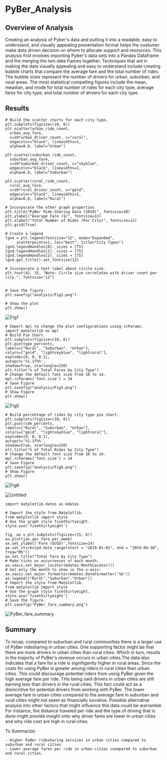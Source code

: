 # PyBer_Analysis
## Overview of Analysis
Creating an analysis of Pyber's data and putting it into a readable, easy to understand, and visually appealing presentation format helps the custumer make data driven decision on where to allocate support and resources. This analysis first involves importing Pyber's data sets into a Pandas Dataframe and the merging the two data frames together. Techniques that aid in making the data visually appealing and easy to understand include creating bubble charts that compare the average fare and the total number of rides. The bubble sizes represent the number of drivers for urban, suburban, and rural areas. The most statistical compelling figures include the mean, meadian, and mode for total number of rides for each city type, average fares for city type, and total number of drivers for each city type.
## Results

    # Build the scatter charts for each city type.
    plt.subplots(figsize=(10, 6))
    plt.scatter(urban_ride_count,
      urban_avg_fare,
      s=10*urban_driver_count, c="coral",
      edgecolor="black", linewidths=1,
      alpha=0.8, label="Urban")

    plt.scatter(suburban_ride_count,
      suburban_avg_fare,
      s=10*suburban_driver_count, c="skyblue",
      edgecolor="black", linewidths=1,
      alpha=0.8, label="Suburban")

    plt.scatter(rural_ride_count,
      rural_avg_fare,
      s=10*rural_driver_count, c="gold",
      edgecolor="black", linewidths=1,
      alpha=0.8, label="Rural")

    # Incorporate the other graph properties
    plt.title("PyBer Ride-Sharing Data (2019)", fontsize=20)
    plt.ylabel("Average Fare ($)", fontsize=12)
    plt.xlabel("Total Number of Rides (Per City)", fontsize=12)
    plt.grid(True)

    # Create a legend
    lgnd = plt.legend(fontsize="12", mode="Expanded",
         scatterpoints=1, loc="best", title="City Types")
    lgnd.legendHandles[0]._sizes = [75]
    lgnd.legendHandles[1]._sizes = [75]
    lgnd.legendHandles[2]._sizes = [75]
    lgnd.get_title().set_fontsize(12)

    # Incorporate a text label about circle size.
    plt.text(42, 35, "Note: Circle size correlates with driver count per city.", fontsize="12")


    # Save the figure.
    plt.savefig("analysis/Fig1.png")

    # Show the plot
    plt.show()

![Fig1](https://user-images.githubusercontent.com/104540261/177507290-e5704b60-240e-4f23-9252-514d5d12e30d.png)

    # Import mpl to change the plot configurations using rcParams.
    import matplotlib as mpl
    # Build Pie Chart
    plt.subplots(figsize=(10, 6))
    plt.pie(type_percents,
    labels=["Rural", "Suburban", "Urban"],
    colors=["gold", "lightskyblue", "lightcoral"],
    explode=[0, 0, 0.1],
    autopct='%1.1f%%',
    shadow=True, startangle=150)
    plt.title("% of Total Fares by City Type")
    # Change the default font size from 10 to 14.
    mpl.rcParams['font.size'] = 14
    # Save Figure
    plt.savefig("analysis/Fig5.png")
    # Show Figure
    plt.show()

![Fig5](https://user-images.githubusercontent.com/104540261/177507350-c790058c-1aef-4af1-92d2-8f700f63540f.png)

    # Build percentage of rides by city type pie chart.
    plt.subplots(figsize=(10, 6))
    plt.pie(ride_percents,
    labels=["Rural", "Suburban", "Urban"],
    colors=["gold", "lightskyblue", "lightcoral"],
    explode=[0, 0, 0.1],
    autopct='%1.1f%%',
    shadow=True, startangle=150)
    plt.title("% of Total Rides by City Type")
    # Change the default font size from 10 to 14.
    mpl.rcParams['font.size'] = 14
    # Save Figure
    plt.savefig("analysis/Fig6.png")
    # Show Figure
    plt.show()


![Fig6](https://user-images.githubusercontent.com/104540261/177507401-b6c185ae-8901-4b14-ba3f-14066af1716d.png)


![Untitled](https://user-images.githubusercontent.com/104540261/177517857-bac1750d-d60a-46b9-b233-01e32849431a.png)

    import matplotlib.dates as mdates

    # Import the style from Matplotlib.
    from matplotlib import style
    # Use the graph style fivethirtyeight.
    style.use('fivethirtyeight')

    fig, ax = plt.subplots(figsize=(15, 6))
    ax.plot(jan_apr_fare_per_week)
    ax.set_ylabel('Fare ($USD)',fontsize=14)
    ax.set_xticks(pd.date_range(start = "2019-01-01", end = "2019-04-30", freq="MS"))
    ax.set_title("Total Fare by City Type")
    # Make ticks on occurrences of each month:
    ax.xaxis.set_major_locator(mdates.MonthLocator())
    # Get only the month to show in the x-axis:
    ax.xaxis.set_major_formatter(mdates.DateFormatter('%b'))
    ax.legend(["Rural","Suburban","Urban"])
    # Import the style from Matplotlib.
    from matplotlib import style
    # Use the graph style fivethirtyeight.
    style.use('fivethirtyeight')
    # Save the figure.
    plt.savefig("PyBer_fare_summary.png")


![PyBer_fare_summary](https://user-images.githubusercontent.com/104540261/177510648-ef358b7b-b068-41c5-b9c4-8e8e1cd20f3d.png)
## Summary
To recap, compared to suburban and rural communities there is a larger use of PyBer ridesharing in urban cities. One supporting factor might be that there are more drivers in urban cities than rural cities. Which in turn, results in the majority of PyBer's revenue occurs in urban cities.The data also indicates that a fare for a ride is signifigantly higher in rural areas. Since the costs for using PyBer is greater among riders in rural cities than urban cities. This could discourage potential riders from using PyBer given the high average fare per ride. This being said drivers in urban cities are still earning less than drivers in the rural cities. This fact could act as a disincintive for potential drivers from working with PyBer. The lower average fare in urban cities compared to the average fare in suburban and rural cities might not seem as financially lucrative. Possible alternative analysis into other factors that might influence this data could be warranted. For instance, the distance traveled per ride and the type of driving that is done might provide insight onto why driver fares are lower in urban cities and why ride cost are high in rural cities. 


To Summarize:


    - Higher PyBer ridesharing services in urban cities compared to suburban and rural cities.   
    - Lower average fares per ride in urban cities caompared to suburban and rural cities.

